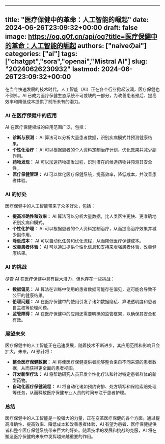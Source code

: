 
---
title: "医疗保健中的革命：人工智能的崛起"
date: 2024-06-26T23:09:32+00:00
draft: false
image: https://og.g0f.cn/api/og?title=医疗保健中的革命：人工智能的崛起
authors: ["naiveのai"]
categories: ["ai"]
tags: ["chatgpt","sora","openai","Mistral AI"]
slug: "20240626230932"
lastmod: 2024-06-26T23:09:32+00:00
---
在当今快速发展的技术时代，人工智能（AI）正在各个行业掀起波澜，医疗保健也不例外。AI 已成为医疗保健生态系统不可或缺的一部分，为改善患者预后、提高效率和降低成本提供了前所未有的潜力。

### AI 在医疗保健中的应用

AI 在医疗保健领域的应用范围广泛，包括：

- **诊断与预测：** AI 算法可以分析大量患者数据，识别疾病模式并预测健康结果。
- **个性化治疗：** AI 可以根据患者的个人资料定制治疗计划，优化效果并减少副作用。
- **药物发现：** AI 可以加速药物研发过程，识别潜在的候选药物并预测其安全性。
- **医疗保健管理：** AI 可以优化医疗保健系统，提高效率，降低成本，并改善患者体验。

### AI 的好处

医疗保健中的人工智能带来了众多好处，包括：

- **提高准确性和效率：** AI 算法可以分析大量数据，比人类医生更快、更准确地识别疾病和模式。
- **个性化护理：** AI 可以根据患者的个人资料定制治疗，从而提高治疗效果并减少副作用。
- **降低成本：** AI 可以自动化任务和优化流程，从而降低医疗保健成本。
- **改善患者体验：** AI 可以通过提供个性化信息和支持来增强患者体验，改善健康结果。

### AI 的挑战

尽管 AI 在医疗保健中具有巨大潜力，但也存在一些挑战：

- **数据偏见：** AI 算法在训练中使用的患者数据可能存在偏见，这可能会导致不公平的健康结果。
- **伦理问题：** AI 在医疗保健中的使用引发了诸如数据隐私、算法透明度和患者自主权等伦理问题。
- **监管障碍：** AI 在医疗保健中的应用还需要明确的监管框架，以确保其安全和有效。

### 展望未来

医疗保健中的人工智能正在迅速发展，随着技术不断进步，其应用范围和影响只会扩大。未来，AI 预计将：

- **整合医疗保健数据：** AI 将使医疗保健提供者能够整合来自不同来源的患者数据，从而获得更全面的患者视图。
- **开发新型疗法：** AI 将帮助研究人员开发个性化疗法和针对特定患者群体的新型药物。
- **自动化医疗保健流程：** AI 将自动化诸如预约安排、处方填写和保险索赔处理等任务，从而释放医疗保健专业人员的时间专注于患者护理。

### 总结

医疗保健中的人工智能是一股强大的力量，正在变革医疗保健的各个方面。通过提高准确性、提高效率、降低成本和改善患者体验，AI 有望为患者、医疗保健提供者和整个医疗保健系统带来巨大的好处。随着技术的发展和挑战的克服，AI 将在塑造医疗保健的未来中发挥越来越重要的作用。